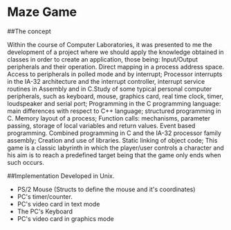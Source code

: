 # Maze Game

##The concept

Within the course of Computer Laboratories, it was presented to me the development of a project where we should apply the knowledge obtained in classes in order to create an application, those being: Input/Output peripherals and their operation. Direct mapping in a process address space. Access to peripherals in polled mode and by interrupt; Processor interrupts in the IA-32 architecture and the interrupt controller, interrupt service routines in Assembly and in C.Study of some typical personal computer peripherals, such as keyboard, mouse, graphics card, real time clock, timer, loudspeaker and serial port; Programming in the C programming language: main differences with respect to C++ language; structured programming in C. Memory layout of a process; Function calls: mechanisms, parameter passing, storage of local variables and return values. Event based programming. Combined programming in C and the IA-32 processor family assembly; Creation and use of libraries. Static linking of object code; 
This game is a classic labyrinth in which the player/user controls a character and his aim is to reach a predefined target being that the game only ends when such occurs.

##Implementation
Developed in Unix. 
* PS/2 Mouse (Structs to define the mouse and it's coordinates)
* PC's timer/counter.
* PC's video card in text mode 
* The PC's Keyboard 
* PC's video card in graphics mode 

